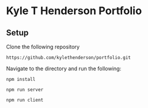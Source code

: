 # Kyle T Henderson Portfolio

## 
## Setup

Clone the following repository

    https://github.com/kylethenderson/portfolio.git

Navigate to the directory and run the following:

    npm install

    npm run server

    npm run client


